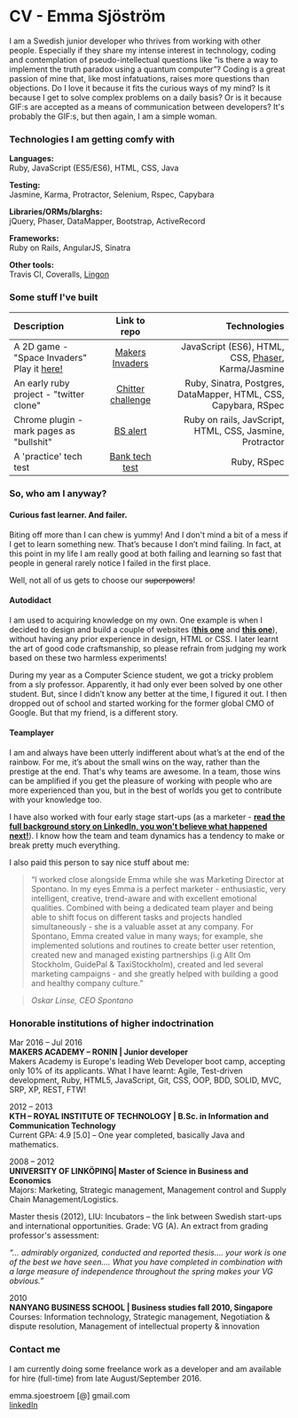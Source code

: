 # CV - Emma Sjöström

I am a Swedish junior developer who thrives from working with other people. Especially if they share my intense interest in technology, coding and contemplation of pseudo-intellectual questions like “is there a way to implement the truth paradox using a quantum computer”? Coding is a great passion of mine that, like most infatuations, raises more questions than objections. Do I love it because it fits the curious ways of my mind? Is it because I get to solve complex problems on a daily basis? Or is it because GIF:s are accepted as a means of communication between developers? It's probably the GIF:s, but then again, I am a simple woman.

### Technologies I am getting comfy with

**Languages:**  
Ruby, JavaScript (ES5/ES6), HTML, CSS, Java  

**Testing:**  
Jasmine, Karma, Protractor, Selenium, Rspec, Capybara

**Libraries/ORMs/blarghs:**  
jQuery, Phaser, DataMapper, Bootstrap, ActiveRecord    

**Frameworks:**  
Ruby on Rails, AngularJS, Sinatra

**Other tools:**  
Travis CI, Coveralls, [Lingon](https://github.com/spotify/lingon)


### Some stuff I've built

| Description  | Link to repo | Technologies         |
| :------------ | :-----------: | -------------------: |
| A 2D game - "Space Invaders" Play it [here!](https://makers-invaders.herokuapp.com/)    |[Makers Invaders](https://github.com/festinalent3/final-project-makers)      | JavaScript (ES6), HTML, CSS, [Phaser](http://phaser.io/), Karma/Jasmine               |
| An early ruby project - "twitter clone"     | [Chitter challenge](https://github.com/festinalent3/chitter-challenge)          | Ruby, Sinatra, Postgres, DataMapper, HTML, CSS, Capybara, RSpec |
| Chrome plugin - mark pages as "bullshit"    | [BS alert](https://github.com/festinalent3/BS-alert)      | Ruby on rails, JavScript, HTML, CSS, Jasmine, Protractor               |
| A 'practice' tech test    | [Bank tech test](https://github.com/festinalent3/bank_tech_test)      | Ruby, RSpec               |


### So, who am I anyway?

#### Curious fast learner. And failer.
Biting off more than I can chew is yummy! And I don't mind a bit of a mess if I get to learn something new. That’s because I don’t mind failing. In fact, at this point in my life I am really good at both failing and learning so fast that people in general rarely notice I failed in the first place.

Well, not all of us gets to choose our ~~superpowers~~!

#### Autodidact
I am used to acquiring knowledge on my own. One example is when I decided to design and build a couple of websites ([**this one**](http://littorin.com/) and [**this one**](http://psykometrika.se/)), without having any prior experience in design, HTML or CSS. I later learnt the art of good code craftsmanship, so please refrain from judging my work based on these two harmless experiments!

During my year as a Computer Science student, we got a tricky problem from a sly professor. Apparently, it had only ever been solved by one other student. But, since I didn’t know any better at the time, I figured it out. I then dropped out of school and started working for the former global CMO of Google. But that my friend, is a different story.

#### Teamplayer
I am and always have been utterly indifferent about what’s at the end of the rainbow. For me, it’s about the small wins on the way, rather than the prestige at the end. That's why teams are awesome. In a team, those wins can be amplified if you get the pleasure of working with people who are more experienced than you, but in the best of worlds you get to contribute with your knowledge too.

I have also worked with four early stage start-ups (as a marketer - [**read the full background story on LinkedIn, you won't believe what happened next!**](https://se.linkedin.com/in/emmasjostrom
)). I know how the team and team dynamics has a tendency to make or break pretty much everything.

I also paid this person to say nice stuff about me:

> “I worked close alongside Emma while she was Marketing Director at Spontano. In my eyes Emma is a perfect marketer - enthusiastic, very intelligent, creative, trend-aware and with excellent emotional qualities. Combined with being a dedicated team player and being able to shift focus on different tasks and projects handled simultaneously - she is a valuable asset at any company. For Spontano, Emma created value in many ways; for example, she implemented solutions and routines to create better user retention, created new and managed existing partnerships (i.g Allt Om Stockholm, GuidePal & TaxiStockholm), created and led several marketing campaigns - and she greatly helped with building a good and healthy company culture.”

> _Oskar Linse, CEO Spontano_


### Honorable institutions of higher indoctrination


Mar 2016 – Jul 2016  
**MAKERS ACADEMY – RONIN | Junior developer**  
Makers Academy is Europe's leading Web Developer boot camp, accepting only 10% of its applicants. What I have learnt: Agile, Test-driven development, Ruby, HTML5, JavaScript, Git, CSS, OOP, BDD, SOLID, MVC, SRP, XP, REST, FTW!

2012 – 2013  
**KTH – ROYAL INSTITUTE OF TECHNOLOGY | B.Sc. in Information and Communication Technology**  
Current GPA: 4.9 [5.0] – One year completed, basically Java and mathematics.

2008 – 2012  
**UNIVERSITY OF LINKÖPING| Master of Science in Business and Economics**  
Majors: Marketing, Strategic management, Management control and Supply Chain Management/Logistics.

Master thesis (2012), LIU:
Incubators – the link between Swedish start-ups and international opportunities. Grade: VG (A).
An extract from grading professor's assessment:

_“… admirably organized, conducted and reported thesis…. your work is one of the best we have seen…. What you have completed in combination with a large measure of independence throughout the spring makes your VG obvious.”_

2010                     
**NANYANG BUSINESS SCHOOL | Business studies fall 2010, Singapore**  
Courses: Information technology, Strategic management, Negotiation & dispute resolution, Management of intellectual property & innovation


### Contact me

I am currently doing some freelance work as a developer and am available for hire (full-time) from late August/September 2016.

emma.sjoestroem [@] gmail.com   
[linkedIn](https://se.linkedin.com/in/emmasjostrom)   
